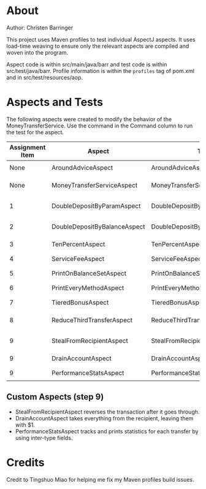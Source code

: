 # About
Author: Christen Barringer

This project uses Maven profiles to test individual AspectJ aspects. It uses load-time weaving to ensure only the relevant aspects are compiled and woven into the program.

Aspect code is within src/main/java/barr and test code is within src/test/java/barr. Profile information is within the `profiles` tag of pom.xml and in src/test/resources/aop.

# Aspects and Tests

The following aspects were created to modify the behavior of the MoneyTransferService. Use the command in the Command column to run the test for the aspect. 

| Assignment Item | Aspect | Test | Command | 
| ----- | ----- | ----- | --- |
| None | AroundAdviceAspect | AroundAdviceAspectTest | `mvn -P around-advice -Dtest=AroundAdviceAspectTest test` |
| None | MoneyTransferServiceAspect | MoneyTransferServiceAspectTest | `mvn -P money-transfer-service -Dtest=MoneyTransferServiceAspectTest test` |
| 1 | DoubleDepositByParamAspect | DoubleDepositByParamAspectTest | `mvn -P double-param -Dtest=DoubleDepositByParamAspectTest test` |
| 2 | DoubleDepositByBalanceAspect | DoubleDepositByBalanceAspectTest | `mvn -P double-balance -Dtest=DoubleDepositByBalanceAspectTest test` |
| 3 | TenPercentAspect | TenPercentAspectTest | `mvn -P ten-percent -Dtest=TenPercentAspectTest test` |
| 4 | ServiceFeeAspect | ServiceFeeAspectTest | `mvn -P service-fee -Dtest=ServiceFeeAspectTest test` | 
| 5 | PrintOnBalanceSetAspect | PrintOnBalanceSetAspectTest | `mvn -P balance-set -Dtest=PrintOnBalanceSetAspectTest test` |
| 6 | PrintEveryMethodAspect | PrintEveryMethodAspectTest | `mvn -P print-method -Dtest=PrintEveryMethodAspectTest test` |
| 7 | TieredBonusAspect | TieredBonusAspectTest | `mvn -P tiered-bonus -Dtest=TieredBonusAspectTest test` |
| 8 | ReduceThirdTransferAspect | ReduceThirdTransferAspectTest | `mvn -P third-transfer -Dtest=ReduceThirdTransferAspectTest test` |
| 9 | StealFromRecipientAspect | StealFromRecipientAspectTest | `mvn -P steal -Dtest=StealFromRecipientAspectTest test` |
| 9 | DrainAccountAspect | DrainAccountAspectTest | `mvn -P drain-account -Dtest=DrainAccountAspectTest test` |
| 9 | PerformanceStatsAspect | PerformanceStatsAspectTest | `mvn -P stats -Dtest=PerformanceStatsAspectTest test` |

## Custom Aspects (step 9)
- StealFromRecipientAspect reverses the transaction after it goes through. 
- DrainAccountAspect takes everything from the recipient, leaving them with $1.
- PerformanceStatsAspect tracks and prints statistics for each transfer by using inter-type fields.

# Credits
Credit to Tingshuo Miao for helping me fix my Maven profiles build issues.
